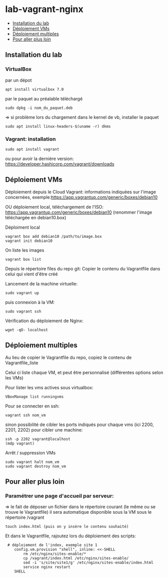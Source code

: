 # lab-vagrant-nginx

- [Installation du lab](#installation-du-lab)
- [Déploiement VMs](#déploiement-vms)
- [Déploiement multiples](#déploiement-multiples)
- [Pour aller plus loin](#pour-aller-plus-loin)

## Installation du lab

### VirtualBox
par un dépot 
```
apt install virtualbox 7.0
```

par le paquet au préalable téléchargé
```
sudo dpkg -i nom_du_paquet.deb
```
=> si problème lors du chargement dans le kernel de vb, installer le paquet 
```
sudo apt install linux-headers-$(uname -r) dkms
```

### Vagrant: installation
```
sudo apt install vagrant
```
ou pour avoir la dernière version:
https://developer.hashicorp.com/vagrant/downloads

## Déploiement VMs
Déploiement depuis le Cloud Vagrant: informations indiquées sur l'image concernées,
exemple:https://app.vagrantup.com/generic/boxes/debian10

OU déploiement local, téléchargement de l'ISO:
https://app.vagrantup.com/generic/boxes/debian10
(renommer l'image téléchargée en debian10.box)

Déploiment local
```
vagrant box add debian10 /path/to/image.box
vagrant init debian10
```
On liste les images
```
vagrant box list
```
Depuis le répertoire files du repo git:
Copier le contenu du Vagrantfile dans celui qui vient d'être créé

Lancement de la machine virtuelle:
```
sudo vagrant up
```

puis connexion à la VM:
```
sudo vagrant ssh
```

Vérification du déploiement de Nginx:
```
wget -qO- localhost
```

## Déploiement multiples
Au lieu de copier le Vagrantfile du repo, copiez le contenu de
Vagrantfile_liste

Celui ci liste chaque VM, et peut être personnalisé (différentes options selon les VMs)

Pour lister les vms actives sous virtualbox:
```
VBoxManage list runningvms
```
Pour se connecter en ssh:
```
vagrant ssh nom_vm
```

sinon possibilité de cibler les ports indiqués pour chaque vms (ici 2200, 2201, 2202)
pour cibler une machine:
```
ssh -p 2202 vagrant@localhost
(mdp vagrant)
```

Arrêt / suppression VMs
```
sudo vagrant halt nom_vm
sudo vagrant destroy nom_vm
```

## Pour aller plus loin

### Paramétrer une page d'accueil par serveur:

=> le fait de déposer un fichier dans le répertoire courant (le même ou se trouve le Vagrantfile) il sera automatique disponible sous la VM sous le répertoire /vagrant

```
touch index.html (puis on y insère le contenu souhaité)
```
Et dans le Vagrantfile, rajoutez lors du déploiement des scripts:

```
 # déploiement de l'index, exemple site 1   
    config.vm.provision "shell", inline: <<-SHELL
        rm /etc/nginx/sites-enable/*
        cp /vagrant/index.html /etc/nginx/sites-enable/
        sed -i 's/site/site1/g' /etc/nginx/sites-enable/index.html 
        service nginx restart
    SHELL
```

